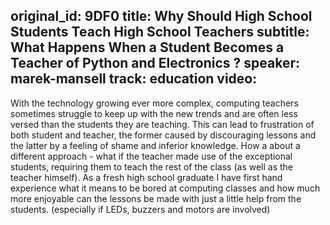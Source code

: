 original_id: 9DF0
title: Why Should High School Students Teach High School Teachers
subtitle: What Happens When a Student Becomes a Teacher of Python and Electronics ?
speaker: marek-mansell
track: education
video:
---
With the technology growing ever more complex, computing teachers sometimes struggle to keep up with the new trends and are often less versed than the students they are teaching. This can lead to frustration of both student and teacher, the former caused by discouraging lessons and the latter by a feeling of shame and inferior knowledge. How a about a different approach - what if the teacher made use of the exceptional students, requiring them to teach the rest of the class (as well as the teacher himself). As a fresh high school graduate I have first hand experience what it means to be bored at computing classes and how much more enjoyable can the lessons be made with just a little help from the students. (especially if LEDs, buzzers and motors are involved)